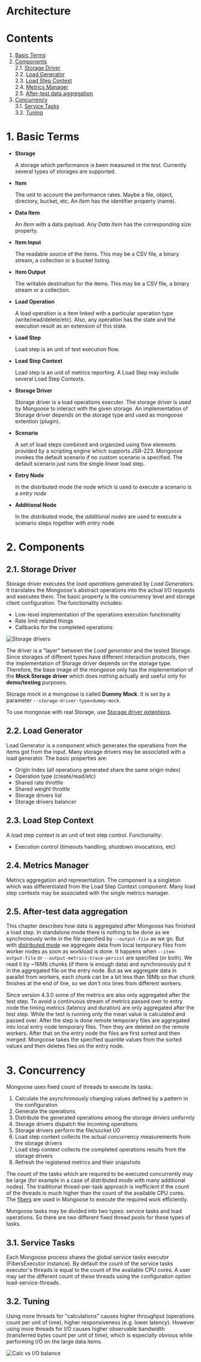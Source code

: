 # Architecture

# Contents

1. [Basic Terms](#1-basic-terms)<br/>
2. [Components](#2-components)<br/>
2.1. [Storage Driver](#21-storage-driver)<br/>
2.2. [Load Generator](#22-load-generator)<br/>
2.3. [Load Step Context](#23-load-step-context)<br/>
2.4. [Metrics Manager](#24-metrics-manager)<br/>
2.5. [After-test data aggregation](#25-after-test-data-aggregation)<br/>   
3. [Concurrency](#3-concurrency)<br/>
3.1. [Service Tasks](#31-service-tasks)<br/>
3.2. [Tuning](#32-tuning)<br/>

# 1. Basic Terms

* **Storage**

  A storage which performance is been measured in the *test*. Currently
  several types of storages are supported.

* **Item**

  The unit to account the performance rates. Maybe a file, object,
  directory, bucket, etc. An *Item* has the identifier property (name).

* **Data Item**

  An *Item* with a data payload. Any *Data Item* has the corresponding
  size property.

* **Item Input**

  The readable source of the items. This may be a CSV file, a binary
  stream, a collection or a bucket listing.

* **Item Output**

  The writable destination for the items. This may be a CSV file, a
  binary stream or a collection.

* **Load Operation**

  A load operation is a item linked with a particular operation type (write/read/delete/etc). Also, any operation has
  the state and the execution result as an extension of this state.

* **Load Step**

  Load step is an unit of test execution flow.

* **Load Step Context**

  Load step is an unit of metrics reporting. A Load Step may include several Load Step Contexts.

* **Storage Driver**

  Storage driver is a load operations executer. The storage driver is used by Mongoose to interact with the given storage. An implementation of Storage driver depends on the storage type and used as mongoose extention (plugin).

* **Scenario**

  A set of load steps combined and organized using flow elements
  provided by a scripting engine which supports JSR-223. Mongoose
  invokes the default scenario if no custom scenario is specified. The
  default scenario just runs the single *linear* load step.

* **Entry Node**

  In the distributed mode the node which is used to execute a scenario is a *entry node*

* **Additional Node**

  In the distributed mode, the *additional nodes* are used to execute a scenario steps together with entry node


# 2. Components

## 2.1. Storage Driver

Storage driver executes the *load operation*s generated by *Load Generator*s. It translates the Mongoose's abstract operations into the actual I/O requests and executes them. The basic property is the concurrency level and storage
client configuration. The functionality includes:

* Low-level implementation of the operations execution functionality
* Rate limit related things
* Callbacks for the completed operations

![Storage drivers](../../images/storage_drivers.png)

The driver is a "layer" between the *Load generator* and the tested Storage. Since storages of different types have different interaction protocols, then the implementation of Storage driver depends on the storage type. Therefore, the base image of the mongoose only has the implementation of the **Mock Storage driver** which does nothing actually and useful only for **demo/testing** purposes.  

Storage mock in a mongoose is called **Dummy Mock**.
It is set by a parameter `--storage-driver-type=dummy-mock`.

To use mongoose with real Storage, use [Storage driver extentions](https://github.com/emc-mongoose/mongoose#bundle-contents). 

## 2.2. Load Generator

Load Generator is a component which generates the operations from the items got from the input. Many storage drivers may
be associated with a load generator. The basic properties are:

* Origin Index (all operations generated share the same origin index)
* Operation type (create/read/etc)
* Shared rate throttle
* Shared weight throttle
* Storage drivers list
* Storage drivers balancer

## 2.3. Load Step Context

A load step context is an unit of test step control. Functionality:

* Execution control (timeouts handling, shutdown invocations, etc)

## 2.4. Metrics Manager

Metrics aggregation and representation. The component is a singleton which was differentiated from the Load Step Context
component. Many load step contexts may be associated with the single metrics manager.

## 2.5. After-test data aggregation

This chapter describes how data is aggregated after Mongoose has finished a load step. 
In standalone mode there is nothing to be done as we synchronously write in the file specified by `--output-fiie` as we go.
But with [distributed mode](https://github.com/emc-mongoose/mongoose-base/tree/master/doc/design/modes/distributed_mode) 
we aggregate data from local temporary files from worker nodes as soon as workload is done. 
It happens when `--item-output-file` or `--output-metrics-trace-persist` are specified (or both). 
We read it by ~16Mb chunks (if there is enough data) and synchronously put it in the aggregated file on the entry 
node. But as we aggregate data in parallel from workers, each chunk can be a bit less than 16Mb so that chunk finishes 
at the end of line, so we don't mix lines from different workers.

Since version 4.3.0 some of the metrics are also only aggregated after the test step. To avoid a continuous stream
of metrics passed over to entry node the timing metrics (latency and duration) are only aggregated after the test step.
While the test is running only the mean value is calculated and passed over. After the step is done remote temporary
files are aggregated into local entry node temporary files. Then they are deleted on the remote workers. 
After that on the entry node the files are first sorted and then merged. Mongoose takes the specified quantile values from the sorted values and then 
deletes files on the entry node.

# 3. Concurrency

Mongoose uses fixed count of threads to execute its tasks.

1. Calculate the asynchronously changing values defined by a pattern in the configuration
2. Generate the operations
3. Distribute the generated operations among the storage drivers uniformly
4. Storage drivers dispatch the incoming operations
5. Storage drivers perform the file/socket I/O
6. Load step context collects the actual concurrency measurements from the storage drivers
7. Load step context collects the completed operations results from the storage drivers
8. Refresh the registered metrics and their snapshots

The count of the tasks which are required to be executed concurrently may be large (for example in a case of distributed
mode with many additional nodes). The traditional thread-per-task approach is inefficient if the count of the threads is
much higher than the count of the available CPU cores. The [fibers](https://github.com/akurilov/fiber4j) are used in
Mongoose to execute the required work efficiently.

Mongoose tasks may be divided into two types: service tasks and load operations. So there are two different fixed thread
pools for these types of tasks.

## 3.1. Service Tasks

Each Mongoose process shares the global service tasks executor (FibersExecutor instance). By default the count of
the service tasks executor's threads is equal to the count of the available CPU cores. A user may set the different
count of these threads using the configuration option load-service-threads.

## 3.2. Tuning

Using more threads for "calculations" causes higher throughput (operations count per unit of time), higher
responsiveness (e.g. lower latency). However using more threads for I/O causes higher observable bandwidth (transferred
bytes count per unit of time), which is especially obvious while performing I/O on the large data items.

![Calc vs I/O balance](../../images/calc_vs_io_problem.png)
